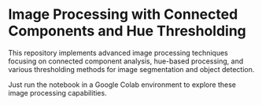 # Image Processing with Connected Components and Hue Thresholding
This repository implements advanced image processing techniques focusing on connected component analysis, hue-based processing, and various thresholding methods for image segmentation and object detection.

Just run the notebook in a Google Colab environment to explore these image processing capabilities.
